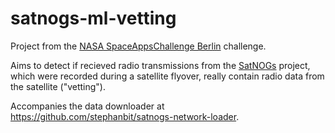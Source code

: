 # satnogs-ml-vetting

Project from the [NASA SpaceAppsChallenge Berlin](https://spaceappberlin.eu/) challenge. 

Aims to detect if recieved radio transmissions from the [SatNOGs](https://network.satnogs.org) project, which were recorded during a satellite flyover, really contain radio data from the satellite ("vetting").

Accompanies the data downloader at https://github.com/stephanbit/satnogs-network-loader.
